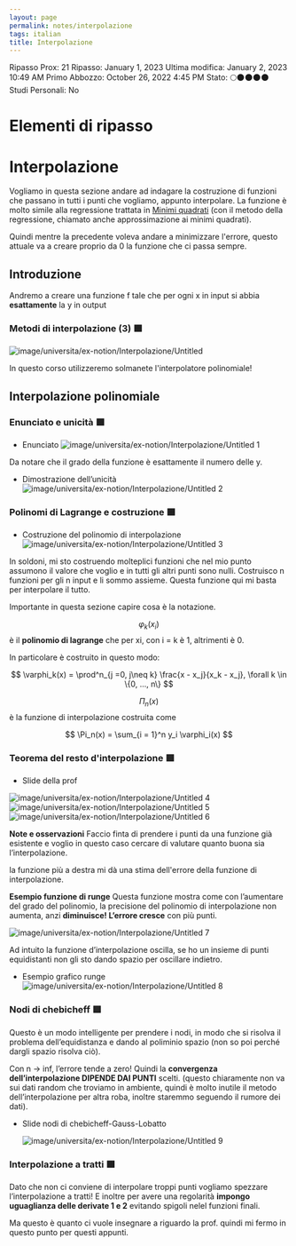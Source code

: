 ```yaml
---
layout: page
permalink: notes/interpolazione
tags: italian
title: Interpolazione
---
```


Ripasso Prox: 21
Ripasso: January 1, 2023
Ultima modifica: January 2, 2023 10:49 AM
Primo Abbozzo: October 26, 2022 4:45 PM
Stato: 🌕🌑🌑🌑🌑
Studi Personali: No

# Elementi di ripasso

# Interpolazione

Vogliamo in questa sezione andare ad indagare la costruzione di funzioni che passano in tutti i punti che vogliamo, appunto interpolare. La funzione è molto simile alla regressione trattata in [Minimi quadrati](/notes/minimi-quadrati) (con il metodo della regressione, chiamato anche approssimazione ai minimi quadrati).

Quindi mentre la precedente voleva andare a minimizzare l'errore, questo attuale va a creare proprio da 0 la funzione che ci passa sempre.

## Introduzione

Andremo a creare una funzione f tale che per ogni x in input si abbia **esattamente** la y in output

### Metodi di interpolazione (3) 🟩

<img src="/images/notes/image/universita/ex-notion/Interpolazione/Untitled.png" alt="image/universita/ex-notion/Interpolazione/Untitled">

In questo corso utilizzeremo solmanete l'interpolatore polinomiale!

## Interpolazione polinomiale

### Enunciato e unicità 🟩
- Enunciato
    <img src="/images/notes/image/universita/ex-notion/Interpolazione/Untitled 1.png" alt="image/universita/ex-notion/Interpolazione/Untitled 1">


Da notare che il grado della funzione è esattamente il numero delle y.

- Dimostrazione dell’unicità
    <img src="/images/notes/image/universita/ex-notion/Interpolazione/Untitled 2.png" alt="image/universita/ex-notion/Interpolazione/Untitled 2">


### Polinomi di Lagrange e costruzione 🟩
- Costruzione del polinomio di interpolazione
    <img src="/images/notes/image/universita/ex-notion/Interpolazione/Untitled 3.png" alt="image/universita/ex-notion/Interpolazione/Untitled 3">


In soldoni, mi sto costruendo molteplici funzioni che nel mio punto assumono il valore che voglio e in tutti gli altri punti sono nulli. Costruisco n funzioni per gli n input e li sommo assieme. Questa funzione qui mi basta per interpolare il tutto.

Importante in questa sezione capire cosa è la notazione.

$$\varphi_k(x_i)$$ è il **polinomio di lagrange** che per xi, con i = k è 1, altrimenti è 0.

In particolare è costruito in questo modo:


$$
\varphi_k(x) = \prod^n_{j =0, j\neq k} \frac{x - x_j}{x_k - x_j}, \forall k \in \{0, ..., n\}
$$


$$\Pi_n(x)$$ è la funzione di interpolazione costruita come


$$
\Pi_n(x) = \sum_{i = 1}^n y_i \varphi_i(x)
$$


### Teorema del resto d'interpolazione 🟥

- Slide della prof
<img src="/images/notes/image/universita/ex-notion/Interpolazione/Untitled 4.png" alt="image/universita/ex-notion/Interpolazione/Untitled 4">


<img src="/images/notes/image/universita/ex-notion/Interpolazione/Untitled 5.png" alt="image/universita/ex-notion/Interpolazione/Untitled 5">
<img src="/images/notes/image/universita/ex-notion/Interpolazione/Untitled 6.png" alt="image/universita/ex-notion/Interpolazione/Untitled 6">


**Note e osservazioni**
Faccio finta di prendere i punti da una funzione già esistente e voglio in questo caso cercare di valutare quanto buona sia l’interpolazione.

la funzione più a destra mi dà una stima dell'errore della funzione di interpolazione.

**Esempio funzione di runge**
Questa funzione mostra come con l’aumentare del grado del polinomio, la precisione del polinomio di interpolazione non aumenta, anzi **diminuisce! L’errore cresce** con più punti.

<img src="/images/notes/image/universita/ex-notion/Interpolazione/Untitled 7.png" alt="image/universita/ex-notion/Interpolazione/Untitled 7">


Ad intuito la funzione d’interpolazione oscilla, se ho un insieme di punti equidistanti non gli sto dando spazio per oscillare indietro.

- Esempio grafico runge
    <img src="/images/notes/image/universita/ex-notion/Interpolazione/Untitled 8.png" alt="image/universita/ex-notion/Interpolazione/Untitled 8">


### Nodi di chebicheff 🟥

Questo è un modo intelligente per prendere i nodi, in modo che si risolva il problema dell’equidistanza e dando al poliminio spazio (non so poi perché dargli spazio risolva ciò).

Con n → inf, l’errore tende a zero! Quindi la **convergenza dell’interpolazione DIPENDE DAI PUNTI** scelti. (questo chiaramente non va sui dati random che troviamo in ambiente, quindi è molto inutile il metodo dell’interpolazione per altra roba, inoltre staremmo seguendo il rumore dei dati).

- Slide nodi di chebicheff-Gauss-Lobatto

    <img src="/images/notes/image/universita/ex-notion/Interpolazione/Untitled 9.png" alt="image/universita/ex-notion/Interpolazione/Untitled 9">


### Interpolazione a tratti 🟩

Dato che non ci conviene di interpolare troppi punti vogliamo spezzare l’interpolazione a tratti! E inoltre per avere una regolarità **impongo uguaglianza delle derivate 1 e 2** evitando spigoli nelel funzioni finali.

Ma questo è quanto ci vuole insegnare a riguardo la prof. quindi mi fermo in questo punto per questi appunti.